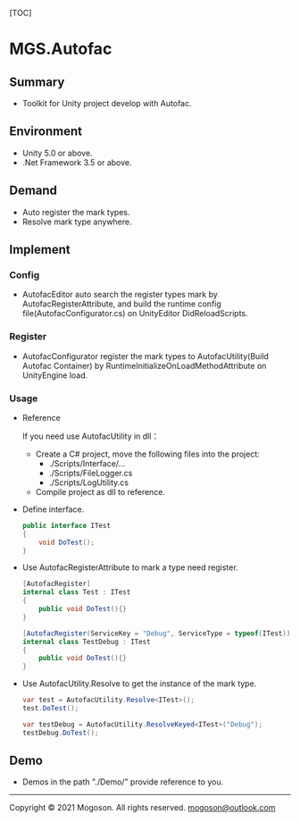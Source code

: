 [TOC]

# MGS.Autofac

## Summary
- Toolkit for Unity project develop with Autofac. 

## Environment

- Unity 5.0 or above.
- .Net Framework 3.5 or above.

## Demand
- Auto register the mark types.
- Resolve mark type anywhere.

## Implement
### Config
- AutofacEditor auto search the register types mark by AutofacRegisterAttribute, and build the runtime config file(AutofacConfigurator.cs) on UnityEditor DidReloadScripts.

### Register
- AutofacConfigurator register the mark types to AutofacUtility(Build Autofac Container) by RuntimeInitializeOnLoadMethodAttribute on UnityEngine load.

### Usage

- Reference

  If you need use AutofacUtility in dll：

  - Create a C# project, move the following files into the project:
    - ./Scripts/Interface/...
    - ./Scripts/FileLogger.cs
    - ./Scripts/LogUtility.cs
  - Compile project as dll to reference.

- Define interface.

  ```c#
  public interface ITest
  {
      void DoTest();
  }
  ```

- Use AutofacRegisterAttribute to mark a type need register.

  ```c#
  [AutofacRegister]
  internal class Test : ITest
  {
      public void DoTest(){}
  }
  
  [AutofacRegister(ServiceKey = "Debug", ServiceType = typeof(ITest))]
  internal class TestDebug : ITest
  {
      public void DoTest(){}
  }
  ```
- Use AutofacUtility.Resolve to get the instance of the mark type.

  ```c#
  var test = AutofacUtility.Resolve<ITest>();
  test.DoTest();
  
  var testDebug = AutofacUtility.ResolveKeyed<ITest>("Debug");
  testDebug.DoTest();
  ```

## Demo

- Demos in the path "./Demo/" provide reference to you.

------

Copyright © 2021 Mogoson. All rights reserved.	mogoson@outlook.com